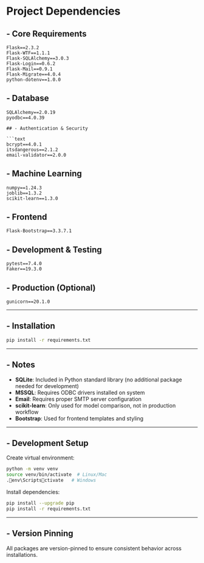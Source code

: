 # Project Dependencies

## - Core Requirements

```text
Flask==2.3.2
Flask-WTF==1.1.1
Flask-SQLAlchemy==3.0.3
Flask-Login==0.6.2
Flask-Mail==0.9.1
Flask-Migrate==4.0.4
python-dotenv==1.0.0
```

## - Database

```text
SQLAlchemy==2.0.19
pyodbc==4.0.39          

## - Authentication & Security

```text
bcrypt==4.0.1
itsdangerous==2.1.2
email-validator==2.0.0
```

## - Machine Learning

```text
numpy==1.24.3
joblib==1.3.2
scikit-learn==1.3.0    
```

## - Frontend

```text
Flask-Bootstrap==3.3.7.1
```

## - Development & Testing

```text
pytest==7.4.0
Faker==19.3.0
```

## - Production (Optional)

```text
gunicorn==20.1.0        
```

---

## - Installation

```bash
pip install -r requirements.txt
```

---

## - Notes

- **SQLite**: Included in Python standard library (no additional package needed for development)
- **MSSQL**: Requires ODBC drivers installed on system
- **Email**: Requires proper SMTP server configuration
- **scikit-learn**: Only used for model comparison, not in production workflow
- **Bootstrap**: Used for frontend templates and styling

---

## - Development Setup

Create virtual environment:

```bash
python -m venv venv
source venv/bin/activate  # Linux/Mac
.env\Scriptsctivate   # Windows
```

Install dependencies:

```bash
pip install --upgrade pip
pip install -r requirements.txt
```

---

## - Version Pinning

All packages are version-pinned to ensure consistent behavior across installations.
